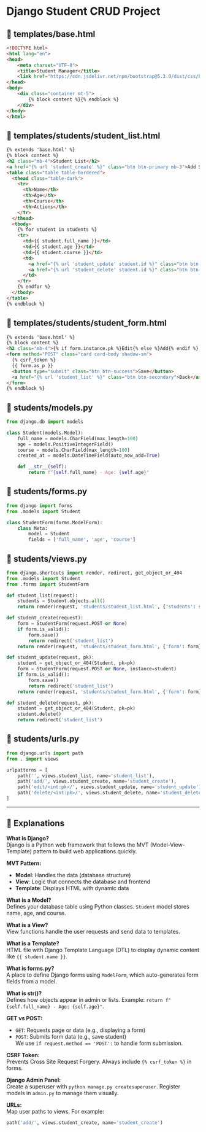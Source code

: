 # Django Student CRUD Project

## 📁 templates/base.html
```html
<!DOCTYPE html>
<html lang="en">
<head>
    <meta charset="UTF-8">
    <title>Student Manager</title>
    <link href="https://cdn.jsdelivr.net/npm/bootstrap@5.3.0/dist/css/bootstrap.min.css" rel="stylesheet">
</head>
<body>
    <div class="container mt-5">
        {% block content %}{% endblock %}
    </div>
</body>
</html>
```

## 📁 templates/students/student_list.html
```html
{% extends 'base.html' %}
{% block content %}
<h2 class="mb-4">Student List</h2>
<a href="{% url 'student_create' %}" class="btn btn-primary mb-3">Add Student</a>
<table class="table table-bordered">
  <thead class="table-dark">
    <tr>
      <th>Name</th>
      <th>Age</th>
      <th>Course</th>
      <th>Actions</th>
    </tr>
  </thead>
  <tbody>
    {% for student in students %}
    <tr>
      <td>{{ student.full_name }}</td>
      <td>{{ student.age }}</td>
      <td>{{ student.course }}</td>
      <td>
        <a href="{% url 'student_update' student.id %}" class="btn btn-sm btn-warning">Edit</a>
        <a href="{% url 'student_delete' student.id %}" class="btn btn-sm btn-danger">Delete</a>
      </td>
    </tr>
    {% endfor %}
  </tbody>
</table>
{% endblock %}
```

## 📁 templates/students/student_form.html
```html
{% extends 'base.html' %}
{% block content %}
<h2 class="mb-4">{% if form.instance.pk %}Edit{% else %}Add{% endif %} Student</h2>
<form method="POST" class="card card-body shadow-sm">
  {% csrf_token %}
  {{ form.as_p }}
  <button type="submit" class="btn btn-success">Save</button>
  <a href="{% url 'student_list' %}" class="btn btn-secondary">Back</a>
</form>
{% endblock %}
```

## 📁 students/models.py
```python
from django.db import models

class Student(models.Model):
    full_name = models.CharField(max_length=100)
    age = models.PositiveIntegerField()
    course = models.CharField(max_length=100)
    created_at = models.DateTimeField(auto_now_add=True)

    def __str__(self):
        return f"{self.full_name} - Age: {self.age}"
```

## 📁 students/forms.py
```python
from django import forms
from .models import Student

class StudentForm(forms.ModelForm):
    class Meta:
        model = Student
        fields = ['full_name', 'age', 'course']
```

## 📁 students/views.py
```python
from django.shortcuts import render, redirect, get_object_or_404
from .models import Student
from .forms import StudentForm

def student_list(request):
    students = Student.objects.all()
    return render(request, 'students/student_list.html', {'students': students})

def student_create(request):
    form = StudentForm(request.POST or None)
    if form.is_valid():
        form.save()
        return redirect('student_list')
    return render(request, 'students/student_form.html', {'form': form})

def student_update(request, pk):
    student = get_object_or_404(Student, pk=pk)
    form = StudentForm(request.POST or None, instance=student)
    if form.is_valid():
        form.save()
        return redirect('student_list')
    return render(request, 'students/student_form.html', {'form': form})

def student_delete(request, pk):
    student = get_object_or_404(Student, pk=pk)
    student.delete()
    return redirect('student_list')
```

## 📁 students/urls.py
```python
from django.urls import path
from . import views

urlpatterns = [
    path('', views.student_list, name='student_list'),
    path('add/', views.student_create, name='student_create'),
    path('edit/<int:pk>/', views.student_update, name='student_update'),
    path('delete/<int:pk>/', views.student_delete, name='student_delete'),
]
```

---

## 🧠 Explanations

**What is Django?**  
Django is a Python web framework that follows the MVT (Model-View-Template) pattern to build web applications quickly.

**MVT Pattern:**  
- **Model**: Handles the data (database structure)  
- **View**: Logic that connects the database and frontend  
- **Template**: Displays HTML with dynamic data

**What is a Model?**  
Defines your database table using Python classes. `Student` model stores name, age, and course.

**What is a View?**  
View functions handle the user requests and send data to templates.

**What is a Template?**  
HTML file with Django Template Language (DTL) to display dynamic content like `{{ student.name }}`.

**What is forms.py?**  
A place to define Django forms using `ModelForm`, which auto-generates form fields from a model.

**What is __str__()?**  
Defines how objects appear in admin or lists. Example: `return f"{self.full_name} - Age: {self.age}"`.

**GET vs POST:**  
- `GET`: Requests page or data (e.g., displaying a form)  
- `POST`: Submits form data (e.g., save student)  
We use `if request.method == 'POST':` to handle form submission.

**CSRF Token:**  
Prevents Cross Site Request Forgery. Always include `{% csrf_token %}` in forms.

**Django Admin Panel:**  
Create a superuser with `python manage.py createsuperuser`. Register models in `admin.py` to manage them visually.

**URLs:**  
Map user paths to views. For example:
```python
path('add/', views.student_create, name='student_create')
```
